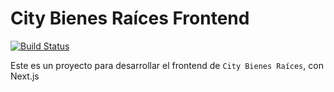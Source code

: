 # City Bienes Raíces Frontend

[![Build Status](https://travis-ci.org/kevotovar/city-frontend.svg?branch=master)](https://travis-ci.org/kevotovar/city-frontend)

Este es un proyecto para desarrollar el frontend de `City Bienes Raíces`, con Next.js
